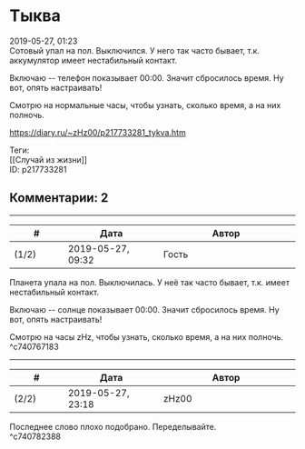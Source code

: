 Тыква
=====

  
2019-05-27, 01:23  
 Сотовый упал на пол. Выключился. У него так часто бывает, т.к. аккумулятор имеет нестабильный контакт.   
   
 Включаю -- телефон показывает 00:00. Значит сбросилось время. Ну вот, опять настраивать!   
   
 Смотрю на нормальные часы, чтобы узнать, сколько время, а на них полночь.   
  
<https://diary.ru/~zHz00/p217733281_tykva.htm>  
  
Теги:  
[[Случай из жизни]]  
ID: p217733281  


Комментарии: 2
--------------

  


---



|         #         |              Дата              |                     Автор                     |           ID           |
| --- | --- | --- | --- |
| (1/2) | 2019-05-27, 09:32 | Гость | c740767183 |

  
 Планета упала на пол. Выключилась. У неё так часто бывает, т.к. имеет нестабильный контакт.   
   
 Включаю -- солнце показывает 00:00. Значит сбросилось время. Ну вот, опять настраивать!   
   
 Смотрю на часы zHz, чтобы узнать, сколько время, а на них полночь.   
 ^c740767183

---



|         #         |              Дата              |                     Автор                     |           ID           |
| --- | --- | --- | --- |
| (2/2) | 2019-05-27, 23:18 | zHz00 | c740782388 |

  
 Последнее слово плохо подобрано. Переделывайте.   
 ^c740782388